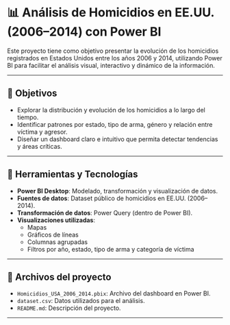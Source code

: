# 📊 Análisis de Homicidios en EE.UU. (2006–2014) con Power BI

Este proyecto tiene como objetivo presentar la evolución de los homicidios registrados en Estados Unidos entre los años 2006 y 2014, utilizando Power BI para facilitar el análisis visual, interactivo y dinámico de la información.

---

## 📌 Objetivos

- Explorar la distribución y evolución de los homicidios a lo largo del tiempo.
- Identificar patrones por estado, tipo de arma, género y relación entre víctima y agresor.
- Diseñar un dashboard claro e intuitivo que permita detectar tendencias y áreas críticas.


---

## 🧰 Herramientas y Tecnologías

- **Power BI Desktop**: Modelado, transformación y visualización de datos.
- **Fuentes de datos**: Dataset público de homicidios en EE.UU. (2006–2014).
- **Transformación de datos**: Power Query (dentro de Power BI).
- **Visualizaciones utilizadas**: 
  - Mapas
  - Gráficos de líneas
  - Columnas agrupadas
  - Filtros por año, estado, tipo de arma y categoría de víctima

---

## 📎 Archivos del proyecto

- `Homicidios_USA_2006_2014.pbix`: Archivo del dashboard en Power BI.
- `dataset.csv`: Datos utilizados para el análisis.
- `README.md`: Descripción del proyecto.

---


